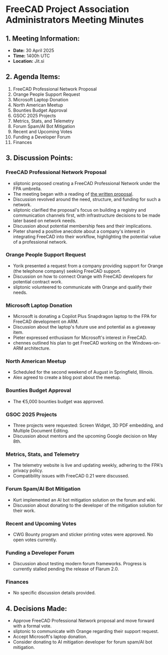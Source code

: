 # FreeCAD Project Association Administrators Meeting Minutes

## 1. Meeting Information:

- **Date:** 30 April 2025
- **Time:** 1400h UTC
- **Location:** Jit.si

## 2. Agenda Items:

1. FreeCAD Professional Network Proposal
2. Orange People Support Request
3. Microsoft Laptop Donation
4. North American Meetup
5. Bounties Budget Approval
6. GSOC 2025 Projects
7. Metrics, Stats, and Telemetry
8. Forum Spam/AI Bot Mitigation
9. Recent and Upcoming Votes
10. Funding a Developer Forum
11. Finances

## 3. Discussion Points:

### FreeCAD Professional Network Proposal

* sliptonic proposed creating a FreeCAD Professional Network under the FPA umbrella.
* The meeting began with a reading of [the written proposal](minutes/2025-04-30-professional-network-proposal.md).
* Discussion revolved around the need, structure, and funding for such a network.
* sliptonic clarified the proposal's focus on building a registry and communication channels first, with infrastructure decisions to be made later based on network needs.
* Discussion about potential membership fees and their implications.
* Pieter shared a positive anecdote about a company's interest in integrating FreeCAD into their workflow, highlighting the potential value of a professional network.

### Orange People Support Request

* Yorik presented a request from a company providing support for Orange (the telephone company) seeking FreeCAD support.
* Discussion on how to connect Orange with FreeCAD developers for potential contract work.
* sliptonic volunteered to communicate with Orange and qualify their needs.

### Microsoft Laptop Donation

* Microsoft is donating a Copilot Plus Snapdragon laptop to the FPA for FreeCAD development on ARM.
* Discussion about the laptop's future use and potential as a giveaway item.
* Pieter expressed enthusiasm for Microsoft's interest in FreeCAD.
* chennes outlined his plan to get FreeCAD working on the Windows-on-ARM architecture.

### North American Meetup

* Scheduled for the second weekend of August in Springfield, Illinois.
* Alex agreed to create a blog post about the meetup.

### Bounties Budget Approval

* The €5,000 bounties budget was approved.

### GSOC 2025 Projects

* Three projects were requested: Screen Widget, 3D PDF embedding, and Multiple Document Editing.
* Discussion about mentors and the upcoming Google decision on May 8th.

### Metrics, Stats, and Telemetry

* The telemetry website is live and updating weekly, adhering to the FPA's privacy policy.
* Compatibility issues with FreeCAD 0.21 were discussed.

### Forum Spam/AI Bot Mitigation

* Kurt implemented an AI bot mitigation solution on the forum and wiki.
* Discussion about donating to the developer of the mitigation solution for their work.

### Recent and Upcoming Votes

* CWG Bounty program and sticker printing votes were approved. No open votes currently.

### Funding a Developer Forum

* Discussion about testing modern forum frameworks. Progress is currently stalled pending the release of Flarum 2.0.

### Finances

* No specific discussion details provided.

## 4. Decisions Made:

- Approve FreeCAD Professional Network proposal and move forward with a formal vote.
- sliptonic to communicate with Orange regarding their support request.
- Accept Microsoft's laptop donation.
- Consider donating to AI mitigation developer for forum spam/AI bot mitigation.
